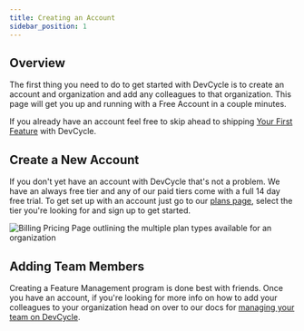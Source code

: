 ```yaml
---
title: Creating an Account
sidebar_position: 1
---
```


## Overview

The first thing you need to do to get started with DevCycle is to create an account and organization and add any colleagues to that organization. This page will get you up and running with a Free Account in a couple minutes.

If you already have an account feel free to skip ahead to shipping [Your First Feature](/docs/home/feature-management/getting-started/your-first-feature) with DevCycle.

## Create a New Account

If you don't yet have an account with DevCycle that's not a problem. We have an always free tier and any of our paid tiers come with a full 14 day free trial. To get set up with an account just go to our [plans page](https://devcycle.com/pricing/plans-and-pricing), select the tier you're looking for and sign up to get started.

![Billing Pricing Page outlining the multiple plan types available for an organization](/march-2022-pricing-plans.png)

## Adding Team Members

Creating a Feature Management program is done best with friends. Once you have an account, if you're looking for more info on how to add your colleagues to your organization head on over to our docs for [managing your team on DevCycle](/docs/home/your-organization/manage-team/team-members).